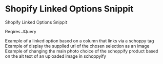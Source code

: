 # Shopify Linked Options Snippit
Shopify Linked Options Snippit

Reqires JQuery

Example of a linked option based on a column that links via a schoppy tag
Example of display the supplied url of the chosen selection as an image
Example of changing the main photo choice of the schoppify product based on the alt text of an uploaded image in schoppyify
